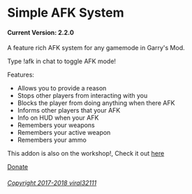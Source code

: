 Simple AFK System
==========
#### Current Version: 2.2.0

A feature rich AFK system for any gamemode in Garry's Mod.

Type !afk in chat to toggle AFK mode!

Features:
* Allows you to provide a reason
* Stops other players from interacting with you
* Blocks the player from doing anything when there AFK
* Informs other players that your AFK
* Info on HUD when your AFK
* Remembers your weapons
* Remembers your active weapon
* Remembers your ammo

This addon is also on the workshop!, Check it out [here](http://steamcommunity.com/sharedfiles/filedetails/?id=884852300)

[Donate](https://viral32111.com/donate)

###### [Copyright 2017-2018 viral32111](https://github.com/viral32111/simple-afk-system/blob/master/LICENCE.txt)
